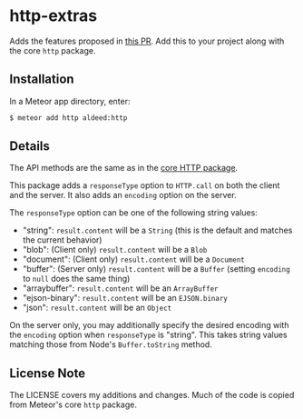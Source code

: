 http-extras
=========================

Adds the features proposed in [this PR](https://github.com/meteor/meteor/pull/1670/). Add this to your project along with the core `http` package.

## Installation

In a Meteor app directory, enter:

```bash
$ meteor add http aldeed:http
```

## Details

The API methods are the same as in the [core HTTP package](http://docs.meteor.com/#http).

This package adds a `responseType` option to `HTTP.call` on both the client and the server. It also adds an `encoding` option on the server.

The `responseType` option can be one of the following string values:

* "string": `result.content` will be a `String` (this is the default and matches the current behavior)
* "blob": (Client only) `result.content` will be a `Blob`
* "document": (Client only) `result.content` will be a `Document`
* "buffer": (Server only) `result.content` will be a `Buffer` (setting `encoding` to `null` does the same thing)
* "arraybuffer": `result.content` will be an `ArrayBuffer`
* "ejson-binary": `result.content` will be an `EJSON.binary`
* "json": `result.content` will be an `Object`

On the server only, you may additionally specify the desired encoding with the `encoding` option when `responseType` is "string". This takes string values matching those from Node's `Buffer.toString` method.

## License Note

The LICENSE covers my additions and changes. Much of the code is copied from Meteor's core `http` package.